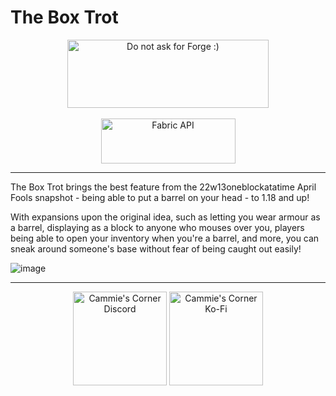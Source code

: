 # **The Box Trot**

<p align="center">
<img src="https://cdn.discordapp.com/attachments/732731816250834965/853310224828203078/ispentwaytoolongonthispleasehelp.png" width="322" height="109" title="Do not ask for Forge :)" alt="Do not ask for Forge :)">
  <br><br>
<a href="https://www.curseforge.com/minecraft/mc-mods/fabric-api"><img src="https://i.imgur.com/Ol1Tcf8.png" width="215" height="72" title="Fabric API" alt="Fabric API"></a>
</p>

---

The Box Trot brings the best feature from the 22w13oneblockatatime April Fools snapshot - being able to put a barrel on your head - to 1.18 and up!

With expansions upon the original idea, such as letting you wear armour as a barrel, displaying as a block to anyone who mouses over you, players being able to open your inventory when you're a barrel, and more, you can sneak around someone's base without fear of being caught out easily!

![image](https://user-images.githubusercontent.com/16853086/162027720-6eca12e7-5e06-4c39-9cf1-08c423f8c35f.png)

---

<p align="center">
  <a href="https://discord.gg/f5dFYWX"><img src="https://cammiescorner.dev/images/extras/discord.png" width="150" height="150" title="Cammie's Corner" alt="Cammie's Corner Discord"></a>
  <a href="https://ko-fi.com/camellias"><img src="https://cammiescorner.dev/images/extras/kofi.png" width="150" height="150" title="Cammie's Corner" alt="Cammie's Corner Ko-Fi"></a>
</p>
